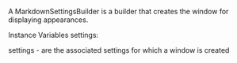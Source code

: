 A MarkdownSettingsBuilder is a builder that creates the window for displaying appearances.

Instance Variables
	settings:		<MarkdownSettings>

settings
	- are the associated settings for which a window is created